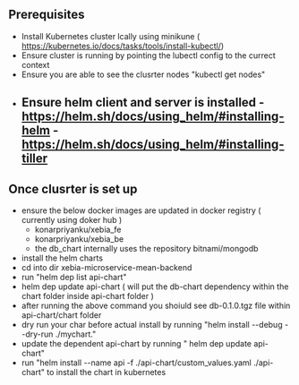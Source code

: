 ## Prerequisites
- Install Kubernetes cluster lcally using minikune  ( https://kubernetes.io/docs/tasks/tools/install-kubectl/)
- Ensure cluster is running  by pointing the lubectl config to the currect  context 
- Ensure you are able  to see the clusrter nodes "kubectl get nodes"
- Ensure helm  client and server is installed 
    -https://helm.sh/docs/using_helm/#installing-helm
    -https://helm.sh/docs/using_helm/#installing-tiller
    -
## Once clusrter is set up 

- ensure  the below docker images are updated in docker registry ( currently using doker hub )
    - konarpriyanku/xebia_fe
    - konarpriyanku/xebia_be
    - the db_chart internally uses  the repository bitnami/mongodb
- install the helm charts
- cd into dir xebia-microservice-mean-backend
- run "helm dep list api-chart"
- helm dep update api-chart  ( will put the db-chart dependency  within the chart folder  inside api-chart folder )
- after running the above command you  shoiuld see db-0.1.0.tgz file within api-chart/chart folder
- dry run your char before actual install by running "helm install --debug --dry-run ./mychart."
- update the dependent api-chart by running " helm dep update api-chart"
- run "helm install --name api  -f ./api-chart/custom_values.yaml   ./api-chart" to install the chart in kubernetes 
